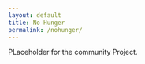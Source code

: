```yaml
---
layout: default
title: No Hunger
permalink: /nohunger/
---
```


PLaceholder for the community Project.
